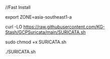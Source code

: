 //Fast Install

export ZONE=asia-southeast1-a

curl -LO https://raw.githubusercontent.com/KG-Stash/GCPSuricata/main/SURICATA.sh

sudo chmod +x SURICATA.sh

./SURICATA.sh
